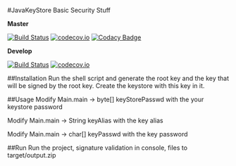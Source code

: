 #JavaKeyStore
Basic Security Stuff

**Master**

[![Build Status](https://travis-ci.org/lcappuccio/java-keystore.svg?branch=master)](https://travis-ci.org/lcappuccio/java-keystore)
[![codecov.io](https://codecov.io/github/lcappuccio/java-keystore/coverage.svg?branch=master)](https://codecov.io/github/lcappuccio/java-keystore?branch=master)
[![Codacy Badge](https://api.codacy.com/project/badge/grade/0790c624be0c45c2ab481c307e294f93)](https://www.codacy.com/app/leo_4/java-keystore)

**Develop**

[![Build Status](https://travis-ci.org/lcappuccio/java-keystore.svg?branch=develop)](https://travis-ci.org/lcappuccio/java-keystore)
[![codecov.io](https://codecov.io/github/lcappuccio/java-keystore/coverage.svg?branch=develop)](https://codecov.io/github/lcappuccio/java-keystore?branch=develop)

##Installation
Run the shell script and generate the root key and the key that will be signed by the root key. Create the keystore with this key in it.

##Usage
Modify Main.main -> byte[] keyStorePasswd with the your keystore password

Modify Main.main -> String keyAlias with the key alias

Modify Main.main -> char[] keyPasswd with the key password

##Run
Run the project, signature validation in console, files to target/output.zip
